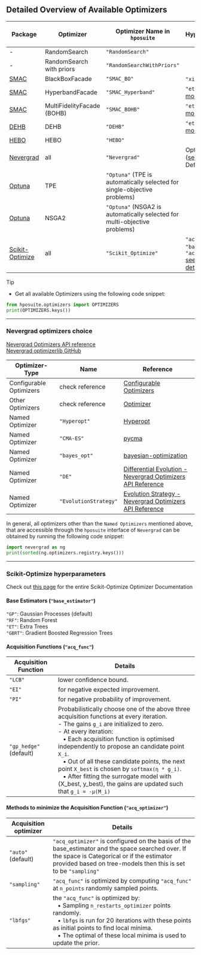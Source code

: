 ## Detailed Overview of Available Optimizers  

| Package                                        | Optimizer                   | Optimizer Name in `hposuite`    | Hyperparameters                               | Blackbox | Fidelities Supported | Fidelity Space | Multi-Objective (MO) | Continuations | Expert Priors | Tabular Benchmarks |
|------------------------------------------------|-----------------------------|---------------------------|-----------------------------------------------|----------|--------------------|----------------------|----------------------|--------------|--------------|-------------------|
| -                                              | RandomSearch                | `"RandomSearch"`          |                                           | ✓        | `{0}`              |                   | ✓                    |              |              | ✓                 |
| -                                              | RandomSearch with priors    | `"RandomSearchWithPriors"` |                                           | ✓        | `{0}`              |                   | ✓                    |              | ✓            |                   |
| [SMAC](https://github.com/automl/SMAC3)        | BlackBoxFacade              | `"SMAC_BO"`               | `"xi"` ([learn more](https://automl.github.io/SMAC3/main/api/smac.acquisition.function.expected_improvement.html#smac.acquisition.function.expected_improvement.EI))    | ✓        | `{0}`              |                   | ✓                    |              |              |                   |
| [SMAC](https://github.com/automl/SMAC3)        | HyperbandFacade             | `"SMAC_Hyperband"`        | `"eta"` ([learn more](https://automl.github.io/SMAC3/main/api/smac.facade.hyperband_facade.html#smac.facade.hyperband_facade.HyperbandFacade.get_intensifier))                         |          | `{1}`              | Discrete         |                      | ✓            |              |                   |
| [SMAC](https://github.com/automl/SMAC3)        | MultiFidelityFacade (BOHB)  | `"SMAC_BOHB"`             | `"eta"` ([learn more](https://automl.github.io/SMAC3/main/api/smac.facade.multi_fidelity_facade.html#smac.facade.multi_fidelity_facade.MultiFidelityFacade.get_intensifier))     |          | `{1}`              | Discrete         |                      | ✓            |              |                   |
| [DEHB](https://github.com/automl/DEHB)         | DEHB                        | `"DEHB"`                  | `"eta"` ([learn more](https://automl.github.io/DEHB/latest/getting_started/dehb_hps/#dehb-hyperparameters))                           |          | `{1}`              | Discrete         |                      | ✓            |              |                   |
| [HEBO](https://github.com/huawei-noah/HEBO)    | HEBO                        | `"HEBO"`                  |                                           | ✓        | `{0}`              |                   |                      |              |              |                   |
| [Nevergrad](https://github.com/facebookresearch/nevergrad) | all  | `"Nevergrad"`         | Optimizer choice ([see below](#Nevergrad-optimizers-choice)). Default: `"NGOpt"`.  | ✓  | `{0}`              |                   | ✓                    |              |              |                   |
| [Optuna](https://github.com/optuna/optuna)     | TPE                         | `"Optuna"` (TPE is automatically selected for single-objective problems) |                                           | ✓  | `{0}`              |                   |                      |              |              |                   |
| [Optuna](https://github.com/optuna/optuna)     | NSGA2                       | `"Optuna"` (NSGA2 is automatically selected for multi-objective problems) |                                           |    | `{0}`              |                   | ✓                    |              |              |                   |
| [Scikit-Optimize](https://github.com/scikit-optimize/scikit-optimize) | all  | `"Scikit_Optimize"`      | `"acq_func"`, `"base_estimator"`, `"acq_optimizer"`  [see here for details](#Scikit-Optimize-hyperparameters) | ✓  | `{0}`              |                   |                      |              |              |                   |



> [!TIP]
> * Get all available Optimizers using the following code snippet:
> ```python 
> from hposuite.optimizers import OPTIMIZERS
> print(OPTIMIZERS.keys())
> ```

-----------------------------------------------------
### Nevergrad optimizers choice

[Nevergrad Optimizers API reference](https://facebookresearch.github.io/nevergrad/optimizers_ref.html#optimizers) <br>
[Nevergrad optimizerlib GitHub](https://github.com/facebookresearch/nevergrad/blob/main/nevergrad/optimization/optimizerlib.py)

Optimizer-Type          | Name                      | Reference            |
------------------------|---------------------------|----------------------|
Configurable Optimizers | check reference           | [Configurable Optimizers](https://facebookresearch.github.io/nevergrad/optimizers_ref.html#configurable-optimizers)
Other Optimizers        | check reference           | [Optimizer](https://facebookresearch.github.io/nevergrad/optimizers_ref.html#optimizers)
Named Optimizer         | `"Hyperopt"`                  | [Hyperopt](https://github.com/hyperopt/hyperopt)
Named Optimizer         | `"CMA-ES"`                   | [pycma](https://github.com/CMA-ES/pycma)
Named Optimizer         | `"bayes_opt"`                 | [bayesian-optimization](https://github.com/bayesian-optimization/BayesianOptimization)
Named Optimizer         | `"DE"`                        | [Differential Evolution - Nevergrad Optimizers API Reference](https://facebookresearch.github.io/nevergrad/optimizers_ref.html#nevergrad.families.DifferentialEvolution)
Named Optimizer         | `"EvolutionStrategy"`         | [Evolution Strategy - Nevergrad Optimizers API Reference](https://facebookresearch.github.io/nevergrad/optimizers_ref.html#nevergrad.families.DifferentialEvolution)


In general, all optimizers other than the `Named Optimizers` mentioned above, that are accessible through the `hposuite` interface of `Nevergrad` can be obtained by running the following code snippet:

``` python
import nevergrad as ng
print(sorted(ng.optimizers.registry.keys()))
```


-------------------------------------------------------------



### Scikit-Optimize hyperparameters

Check out [this page](https://scikit-optimize.github.io/stable/modules/generated/skopt.optimizer.Optimizer.html#skopt.optimizer.Optimizer) for the entire Scikit-Optimize Optimizer Documentation

#### Base Estimators (`"base_estimator"`)

`"GP"`: Gaussian Processes (default) <br>
`"RF"`: Random Forest <br>
`"ET"`: Extra Trees <br>
`"GBRT"`: Gradient Boosted Regression Trees


#### Acquisition Functions (`"acq_func"`)


Acquisition Function | Details             |
---------------------|---------------------|
`"LCB"`                | lower confidence bound. |
`"EI"`                 | for negative expected improvement. |
`"PI"`                 | for negative probability of improvement. |
`"gp_hedge"` (default) | Probabilistically choose one of the above three acquisition functions at every iteration. <br> - The gains `g_i` are initialized to zero. <br> - At every iteration: <br> &nbsp;&nbsp; • Each acquisition function is optimised independently to propose an candidate point `X_i`. <br> &nbsp;&nbsp; • Out of all these candidate points, the next point `X_best` is chosen by `softmax(η * g_i)`. <br> &nbsp;&nbsp; • After fitting the surrogate model with (X_best, y_best), the gains are updated such that  `g_i = -μ(M_i)` |


#### Methods to minimize the Acquisition Function (`"acq_optimizer"`) 

Acquisition optimizer | Details |
----------------------|---------|
`"auto"` (default)      | `"acq_optimizer"` is configured on the basis of the base_estimator and the space searched over. If the space is Categorical or if the estimator provided based on tree-models then this is set to be `"sampling"` |
`"sampling"`            | `"acq_func"` is optimized by computing `"acq_func"` at `n_points` randomly sampled points. |
`"lbfgs"`               | the `"acq_func"` is optimized by: <br> &nbsp;&nbsp; • Sampling `n_restarts_optimizer` points randomly. <br> &nbsp;&nbsp; • `lbfgs` is run for 20 iterations with these points as initial points to find local minima. <br> &nbsp;&nbsp; • The optimal of these local minima is used to update the prior.